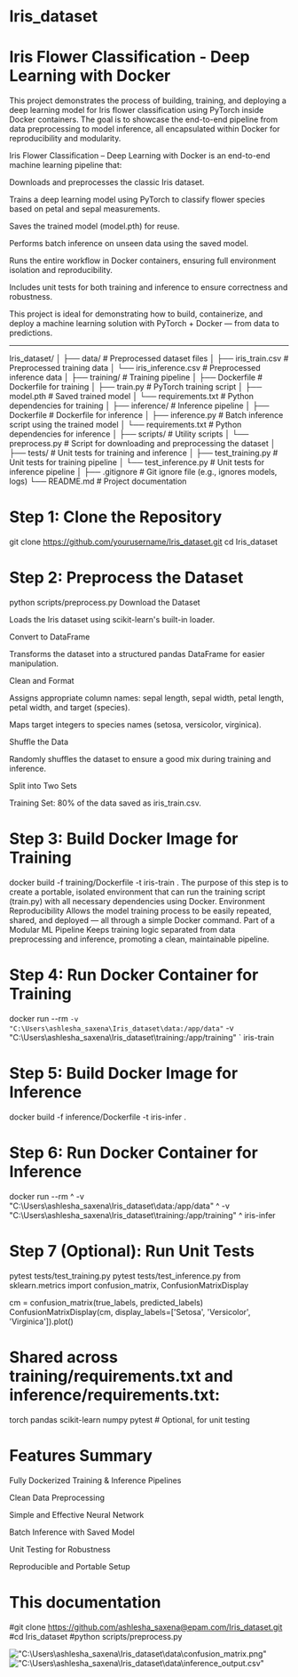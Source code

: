 # Iris_dataset
#  Iris Flower Classification - Deep Learning with Docker

This project demonstrates the process of building, training, and deploying a deep learning model for Iris flower classification using PyTorch inside Docker containers. The goal is to showcase the end-to-end pipeline from data preprocessing to model inference, all encapsulated within Docker for reproducibility and modularity.

Iris Flower Classification – Deep Learning with Docker is an end-to-end machine learning pipeline that:

Downloads and preprocesses the classic Iris dataset.

Trains a deep learning model using PyTorch to classify flower species based on petal and sepal measurements.

Saves the trained model (model.pth) for reuse.

Performs batch inference on unseen data using the saved model.

Runs the entire workflow in Docker containers, ensuring full environment isolation and reproducibility.

Includes unit tests for both training and inference to ensure correctness and robustness.

This project is ideal for demonstrating how to build, containerize, and deploy a machine learning solution with PyTorch + Docker — from data to predictions.

---

Iris_dataset/
│
├── data/                            # Preprocessed dataset files
│   ├── iris_train.csv              # Preprocessed training data
│   └── iris_inference.csv          # Preprocessed inference data
│
├── training/                        # Training pipeline
│   ├── Dockerfile                  # Dockerfile for training
│   ├── train.py                    # PyTorch training script
│   ├── model.pth                   # Saved trained model
│   └── requirements.txt           # Python dependencies for training
│
├── inference/                       # Inference pipeline
│   ├── Dockerfile                  # Dockerfile for inference
│   ├── inference.py                # Batch inference script using the trained model
│   └── requirements.txt           # Python dependencies for inference
│
├── scripts/                         # Utility scripts
│   └── preprocess.py              # Script for downloading and preprocessing the dataset
│
├── tests/                           # Unit tests for training and inference
│   ├── test_training.py           # Unit tests for training pipeline
│   └── test_inference.py          # Unit tests for inference pipeline
│
├── .gitignore                       # Git ignore file (e.g., ignores models, logs)
└── README.md                        # Project documentation

# Step 1: Clone the Repository
git clone https://github.com/yourusername/Iris_dataset.git
cd Iris_dataset

# Step 2: Preprocess the Dataset
python scripts/preprocess.py
Download the Dataset

Loads the Iris dataset using scikit-learn's built-in loader.

Convert to DataFrame

Transforms the dataset into a structured pandas DataFrame for easier manipulation.

Clean and Format

Assigns appropriate column names: sepal length, sepal width, petal length, petal width, and target (species).

Maps target integers to species names (setosa, versicolor, virginica).

Shuffle the Data

Randomly shuffles the dataset to ensure a good mix during training and inference.

Split into Two Sets

Training Set: 80% of the data saved as iris_train.csv.

# Step 3: Build Docker Image for Training
docker build -f training/Dockerfile -t iris-train .
The purpose of this step is to create a portable, isolated environment that can run the training script (train.py) with all necessary dependencies using Docker.
Environment Reproducibility
Allows the model training process to be easily repeated, shared, and deployed — all through a simple Docker command.
Part of a Modular ML Pipeline
Keeps training logic separated from data preprocessing and inference, promoting a clean, maintainable pipeline.

# Step 4: Run Docker Container for Training
docker run --rm `
  -v "C:\Users\ashlesha_saxena\Iris_dataset\data:/app/data" `
  -v "C:\Users\ashlesha_saxena\Iris_dataset\training:/app/training" `
  iris-train

# Step 5: Build Docker Image for Inference
docker build -f inference/Dockerfile -t iris-infer .

# Step 6: Run Docker Container for Inference
docker run --rm ^
  -v "C:\Users\ashlesha_saxena\Iris_dataset\data:/app/data" ^
  -v "C:\Users\ashlesha_saxena\Iris_dataset\training:/app/training" ^
  iris-infer

# Step 7 (Optional): Run Unit Tests
pytest tests/test_training.py
pytest tests/test_inference.py
from sklearn.metrics import confusion_matrix, ConfusionMatrixDisplay

cm = confusion_matrix(true_labels, predicted_labels)
ConfusionMatrixDisplay(cm, display_labels=['Setosa', 'Versicolor', 'Virginica']).plot()
# Shared across training/requirements.txt and inference/requirements.txt:
torch
pandas
scikit-learn
numpy
pytest   # Optional, for unit testing
# Features Summary
 Fully Dockerized Training & Inference Pipelines

 Clean Data Preprocessing

 Simple and Effective Neural Network

 Batch Inference with Saved Model

 Unit Testing for Robustness

 Reproducible and Portable Setup

# This documentation
#git clone https://github.com/ashlesha_saxena@epam.com/Iris_dataset.git
#cd Iris_dataset
#python scripts/preprocess.py

!["C:\Users\ashlesha_saxena\Iris_dataset\data\confusion_matrix.png"](image-3.png)
!["C:\Users\ashlesha_saxena\Iris_dataset\data\inference_output.csv"](image-4.png)
